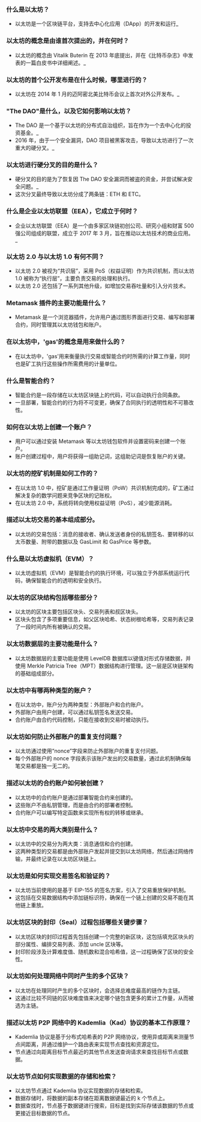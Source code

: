 ### **什么是以太坊？**

- 以太坊是一个区块链平台，支持去中心化应用（DApp）的开发和运行_

### **以太坊的概念是由谁首次提出的，并在何时？**

- 以太坊的概念由 Vitalik Buterin 在 2013 年底提出，并在《比特币杂志》中发表的一篇白皮书中详细阐述。_

### **以太坊的首个公开发布是在什么时候，哪里进行的？**

- 以太坊在 2014 年 1 月的迈阿密北美比特币会议上首次对外公开发布。_

### **"The DAO"是什么，以及它如何影响以太坊？**

- The DAO 是一个基于以太坊的分布式自治组织，旨在作为一个去中心化的投资基金。_
- 2016 年，由于一个安全漏洞，DAO 项目被黑客攻击，导致以太坊进行了一次重大的硬分叉。_

### **以太坊进行硬分叉的目的是什么？**

- 硬分叉的目的是为了恢复因 The DAO 安全漏洞而被盗的资金，并尝试解决安全问题。_
- 这次分叉最终导致以太坊分成了两条链：ETH 和 ETC。

### **什么是企业以太坊联盟（EEA），它成立于何时？**

- 企业以太坊联盟（EEA）是一个由多家区块链初创公司、研究小组和财富 500 强公司组成的联盟，成立于 2017 年 3 月，旨在推动以太坊技术的商业应用。_

### **以太坊 2.0 与以太坊 1.0 有何不同？**

- 以太坊 2.0 被视为“共识层”，采用 PoS（权益证明）作为共识机制，而以太坊 1.0 被称为“执行层”，主要负责交易的处理和执行。
- 以太坊 2.0 还包括了一系列其他升级，如增加交易吞吐量和引入分片技术。

### **Metamask 插件的主要功能是什么？**

- Metamask 是一个浏览器插件，允许用户通过图形界面进行交易、编写和部署合约，同时管理其以太坊钱包和账户。

### **在以太坊中，'gas'的概念是用来做什么的？**

- 在以太坊中，'gas'用来衡量执行交易或智能合约时所需的计算工作量，同时也是矿工执行这些操作所需费用的计量单位。

### **什么是智能合约？**

- 智能合约是一段存储在以太坊区块链上的代码，可以自动执行合同条款。
- 一旦部署，智能合约的行为将不可变更，确保了合同执行的透明性和不可篡改性。

### **如何在以太坊上创建一个账户？**

- 用户可以通过安装 Metamask 等以太坊钱包软件并设置密码来创建一个账户。
- 账户创建过程中，用户将获得一组助记词，这组助记词是恢复账户的关键。

### **以太坊的挖矿机制是如何工作的？**

- 在以太坊 1.0 中，挖矿是通过工作量证明（PoW）共识机制完成的，矿工通过解决复杂的数学问题来竞争区块的记账权。
- 在以太坊 2.0 中，系统将转向使用权益证明（PoS），减少能源消耗。

### **描述以太坊交易的基本组成部分。**

- 以太坊的交易包括：消息的接收者、确认发送者身份的私钥签名、要转移的以太币数量、附带的数据以及 GasLimit 和 GasPrice 等参数。

### **什么是以太坊虚拟机（EVM）？**

- 以太坊虚拟机（EVM）是智能合约的执行环境，可以独立于外部系统运行代码，确保智能合约的透明和安全执行。

### **以太坊的区块结构包括哪些部分？**

- 以太坊的区块主要包括区块头、交易列表和叔区块头。
- 区块头包含了多项重要信息，如父区块哈希、状态树根哈希等，交易列表记录了一段时间内所有被确认的交易。

### 以太坊数据层的主要功能是什么？

- 以太坊数据层的主要功能是使用 LevelDB 数据库以键值对形式存储数据，并使用 Merkle Patricia Tree（MPT）数据结构进行管理。这一层是区块链架构的基础组成部分。

### 以太坊中有哪两种类型的账户？

- 在以太坊中，账户分为两种类型：外部账户和合约账户。
- 外部账户由用户创建，可以通过私钥签名发送交易。
- 合约账户由合约代码控制，只能在接收到交易时被动执行。

### 以太坊如何防止外部账户的重复支付问题？

- 以太坊通过使用“nonce”字段来防止外部账户的重复支付问题。
- 每个外部账户的 nonce 字段表示该账户发出的交易数量，通过此机制确保每笔交易都是独一无二的。

### 描述以太坊的合约账户如何被创建？

- 以太坊中的合约账户是通过部署智能合约来创建的。
- 这些账户不由私钥管理，而是由合约的部署者控制。
- 合约账户可以编写特定函数来实现所有权的转移或继承。

### 以太坊中交易的两大类别是什么？

- 以太坊中的交易分为两大类：消息通信和合约创建。
- 这两种类型的交易都是由外部账户发起并提交到以太坊网络，然后通过网络传输，并最终记录在以太坊区块链上。

### 以太坊是如何实现交易签名和验证的？

- 以太坊当前使用的是基于 EIP-155 的签名方案，引入了交易重放保护机制。
- 这包括在交易数据结构中添加链标识符，确保在一个链上创建的交易不能在其他链上重放。

### 以太坊区块的封印（Seal）过程包括哪些关键步骤？

- 以太坊区块的封印过程首先包括创建一个完整的新区块，这包括填充区块头的部分属性、编排交易列表、添加 uncle 区块等。
- 封印阶段涉及计算难度值、随机数和混合哈希值，这一过程确保了区块的安全性。

### 以太坊如何处理网络中同时产生的多个区块？

- 以太坊在处理同时产生的多个区块时，会选择总难度最高的链作为主链。
- 这通过比较不同链的区块难度值来决定哪个链包含更多的累计工作量，从而被选为主链。

### 描述以太坊 P2P 网络中的 Kademlia（Kad）协议的基本工作原理？

- Kademlia 协议是基于分布式哈希表的 P2P 网络协议，使用异或距离来测量节点间距离，并通过维护一个路由表来实现节点查找和资源定位。
- 节点通过向距离目标节点最近的其他节点发送查询请求来查找目标节点或数据。

### 以太坊节点如何实现数据的存储和检索？

- 以太坊节点通过 Kademlia 协议实现数据的存储和检索。
- 数据存储时，将数据的副本存储在距离数据键最近的 k 个节点上。
- 数据查找时，节点基于数据键进行搜索，目标是找到实际存储该数据的节点或更接近目标数据的节点。
